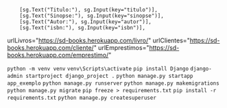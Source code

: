         [sg.Text("Titulo:"), sg.Input(key="titulo")],
        [sg.Text("Sinopse:"), sg.Input(key="sinopse")],
        [sg.Text("Autor:"), sg.Input(key="autor")],
        [sg.Text("isbn:"), sg.Input(key="isbn")],

urlLivros="https://sd-books.herokuapp.com/livro/"
urlClientes="https://sd-books.herokuapp.com/cliente/"
urlEmprestimos="https://sd-books.herokuapp.com/emprestimo/"

`python -m venv venv`
`venv\Scripts\activate`
`pip install Django`
`django-admin startproject django_project .`
`python manage.py startapp app_exemplo`
`python manage.py runserver`
`python manage.py makemigrations`
`python manage.py migrate`
`pip freeze > requirements.txt`
`pip install -r requirements.txt`
`python manage.py createsuperuser`